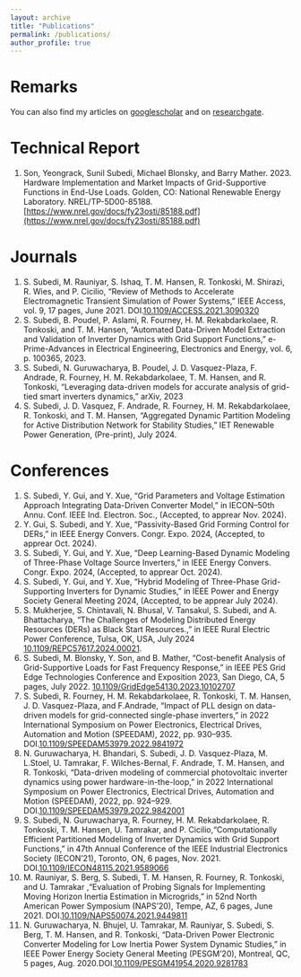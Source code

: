 ```yaml
---
layout: archive
title: "Publications"
permalink: /publications/
author_profile: true
---
```



Remarks
======
You can also find my articles on [googlescholar](https://scholar.google.com/citations?user=9xWMbXoAAAAJ&hl=en&oi=ao) and on [researchgate](https://www.researchgate.net/profile/Sunil-Subedi?ev=hdr_xprf).

Technical Report
======
1. Son, Yeongrack, Sunil Subedi, Michael Blonsky, and Barry Mather. 2023. Hardware Implementation and Market Impacts of Grid-Supportive Functions in End-Use Loads. Golden, CO: National Renewable Energy Laboratory. NREL/TP-5D00-85188. [https://www.nrel.gov/docs/fy23osti/85188.pdf](https://www.nrel.gov/docs/fy23osti/85188.pdf)


Journals
======

1. S. Subedi, M. Rauniyar, S. Ishaq, T. M. Hansen, R. Tonkoski, M. Shirazi, R. Wies, and P. Cicilio, “Review of Methods to Accelerate Electromagnetic Transient Simulation of Power Systems,” IEEE Access, vol. 9, 17 pages, June 2021. DOI.[10.1109/ACCESS.2021.3090320](10.1109/ACCESS.2021.3090320)
1. S. Subedi, B. Poudel, P. Aslami, R. Fourney, H. M. Rekabdarkolaee, R. Tonkoski, and T. M. Hansen, “Automated Data-Driven Model Extraction and Validation of Inverter Dynamics with Grid Support Functions,” e-Prime-Advances in Electrical
Engineering, Electronics and Energy, vol. 6, p. 100365, 2023.
1. S. Subedi, N. Guruwacharya, B. Poudel, J. D. Vasquez-Plaza, F. Andrade, R. Fourney, H. M. Rekabdarkolaee, T. M. Hansen, and R. Tonkoski, “Leveraging data-driven models for accurate analysis of grid-tied smart inverters dynamics,” arXiv, 2023
1. S. Subedi, J. D. Vasquez, F. Andrade, R. Fourney, H. M. Rekabdarkolaee, R. Tonkoski, and T. M. Hansen, “Aggregated Dynamic Partition Modeling for Active Distribution Network for Stability Studies,” IET Renewable Power Generation, (Pre-print), July 2024.

   
Conferences
======

1. S. Subedi, Y. Gui, and Y. Xue, “Grid Parameters and Voltage Estimation Approach Integrating Data-Driven Converter Model,” in IECON–50th Annu. Conf. IEEE Ind. Electron. Soc., (Accepted, to apprear Nov. 2024).
1. Y. Gui, S. Subedi, and Y. Xue, “Passivity-Based Grid Forming Control for DERs,” in IEEE Energy Convers. Congr. Expo. 2024, (Accepted, to apprear Oct. 2024).
1. S. Subedi, Y. Gui, and Y. Xue, “Deep Learning-Based Dynamic Modeling of Three-Phase Voltage Source Inverters,” in IEEE Energy Convers. Congr. Expo. 2024, (Accepted, to apprear Oct. 2024).
1. S. Subedi, Y. Gui, and Y. Xue, “Hybrid Modeling of Three-Phase Grid-Supporting Inverters for Dynamic Studies,” in IEEE Power and Energy Society General Meeting 2024, (Accepted, to be apprear July 2024).
1. S. Mukherjee, S. Chintavali, N. Bhusal, V. Tansakul, S. Subedi, and A. Bhattacharya, “The Challenges of Modeling Distributed Energy Resources (DERs) as Black Start Resources.,” in IEEE Rural Electric Power Conference, Tulsa, OK, USA, July 2024 [10.1109/REPC57617.2024.00021](10.1109/REPC57617.2024.00021).
1. S. Subedi, M. Blonsky, Y. Son, and B. Mather, “Cost-benefit Analysis of Grid-Supportive Loads for Fast Frequency Response,” in IEEE PES Grid Edge Technologies Conference and Exposition 2023, San Diego, CA, 5 pages, July 2022. [10.1109/GridEdge54130.2023.10102707](10.1109/GridEdge54130.2023.10102707)
1. S. Subedi, R. Fourney, H. M. Rekabdarkolaee, R. Tonkoski, T. M. Hansen, J. D. Vasquez-Plaza, and F.Andrade, “Impact of PLL design on data-driven models for grid-connected single-phase inverters,” in 2022 International Symposium on Power Electronics, Electrical Drives, Automation and Motion (SPEEDAM), 2022, pp. 930–935. DOI.[10.1109/SPEEDAM53979.2022.9841972](10.1109/SPEEDAM53979.2022.9841972)
1. N. Guruwacharya, H. Bhandari, S. Subedi, J. D. Vasquez-Plaza, M. L.Stoel, U. Tamrakar, F. Wilches-Bernal, F. Andrade, T. M. Hansen, and R. Tonkoski, “Data-driven modeling of commercial photovoltaic inverter dynamics using power hardware-in-the-loop,” in 2022 International Symposium on Power Electronics, Electrical Drives, Automation and Motion (SPEEDAM), 2022, pp. 924–929. DOI.[10.1109/SPEEDAM53979.2022.9842001](10.1109/SPEEDAM53979.2022.9842001)
1. S. Subedi, N. Guruwacharya, R. Fourney, H. M. Rekabdarkolaee, R. Tonkoski, T. M. Hansen, U. Tamrakar, and P. Cicilio,“Computationally Efficient Partitioned Modeling of Inverter Dynamics with Grid Support Functions,” in 47th Annual Conference of the IEEE Industrial Electronics Society (IECON’21), Toronto, ON, 6 pages, Nov. 2021. DOI.[10.1109/IECON48115.2021.9589066](10.1109/IECON48115.2021.9589066)
1. M. Rauniyar, S. Berg, S. Subedi, T. M. Hansen, R. Fourney, R. Tonkoski, and U. Tamrakar ,“Evaluation of Probing Signals for Implementing Moving Horizon Inertia Estimation in Microgrids,” in 52nd North American Power Symposium (NAPS’20), Tempe, AZ, 6 pages, June 2021. DOI.[10.1109/NAPS50074.2021.9449811](10.1109/NAPS50074.2021.9449811)
1. N. Guruwacharya, N. Bhujel, U. Tamrakar, M. Rauniyar, S. Subedi, S. Berg, T. M. Hansen, and R. Tonkoski, “Data-Driven Power Electronic Converter Modeling for Low Inertia Power System Dynamic Studies,” in IEEE Power Energy Society General Meeting (PESGM’20), Montreal, QC, 5 pages, Aug. 2020.DOI.[10.1109/PESGM41954.2020.9281783](10.1109/PESGM41954.2020.9281783)



